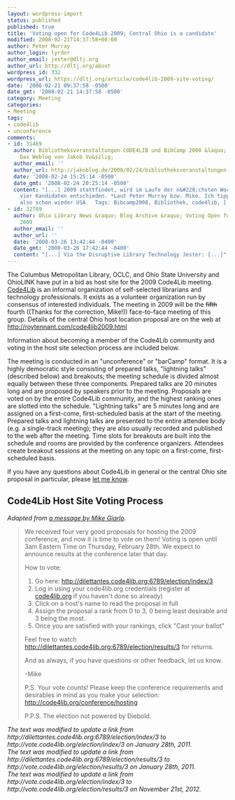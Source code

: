 ```yaml
---
layout: wordpress-import
status: published
published: true
title: 'Voting open for Code4Lib 2009; Central Ohio is a candidate'
modified: 2008-02-21T14:37:58+00:00
author: Peter Murray
author_login: lyrdor
author_email: jester@dltj.org
author_url: http://dltj.org/about
wordpress_id: 332
wordpress_url: https://dltj.org/article/code4lib-2009-site-voting/
date: '2008-02-21 09:37:58 -0500'
date_gmt: '2008-02-21 14:37:58 -0500'
category: Meeting
categories:
- Meeting
tags:
- code4lib
- unconference
comments:
- id: 31469
  author: Bibliotheksveranstaltungen CODE4LIB und BibCamp 2008 &laquo; Jakoblog &mdash;
    Das Weblog von Jakob Vo&szlig;
  author_email: ''
  author_url: http://jakoblog.de/2008/02/24/bibliotheksveranstaltungen-code4lib-und-bibcamp-2008/
  date: '2008-02-24 15:25:14 -0500'
  date_gmt: '2008-02-24 20:25:14 -0500'
  content: "[...] 2009 stattfindet, wird im Laufe der n&#228;chsten Woche zwischen
    vier Kandidaten entschieden. *Laut Peter Murray bzw. Mike. Ich tippe mal auf Ohio,
    also schon wieder USA   Tags: Bibcamp2008, Bibliothek, code4lib, [...]"
- id: 32789
  author: Ohio Library News &raquo; Blog Archive &raquo; Voting Open for Code4Lib
    2009
  author_email: ''
  author_url: ''
  date: '2008-03-26 13:42:44 -0400'
  date_gmt: '2008-03-26 17:42:44 -0400'
  content: "[...] Via the Disruptive Library Technology Jester: [...]"
---
```

<p>The Columbus Metropolitan Library, OCLC, and Ohio State University and OhioLINK have put in a bid as host site for the 2009 Code4Lib meeting.  <a href="http://code4lib.org/" title="Code for Libraries homepage">Code4Lib</a> is an informal organization of self-selected librarians and technology professionals.  It exists as a volunteer organization run by consensus of interested individuals.  The meeting in 2009 will be the <strike>fifth</strike> fourth ((Thanks for the correction, Mike!)) face-to-face meeting of this group.  Details of the central Ohio host location proposal are on the web at <a href="http://roytennant.com/code4lib2009.html" title="Code4lib 2009 Proposal: Columbus, OH">http://roytennant.com/code4lib2009.html</a></p>
<p>Information about becoming a member of the Code4Lib community and voting in the host site selection process are included below.</p>
<p>The meeting is conducted in an "unconference" or "barCamp" format.  It is a highly democratic style consisting of prepared talks, "lightning talks" (described below) and breakouts; the meeting schedule is divided almost equally between these three components.  Prepared talks are 20 minutes long and are proposed by speakers prior to the meeting.  Proposals are voted on by the entire Code4Lib community, and the highest ranking ones are slotted into the schedule.  "Lightning talks" are 5 minutes long and are assigned on a first-come, first-scheduled basis at the start of the meeting.  Prepared talks and lightning talks are presented to the entire attendee body (e.g. a single-track meeting); they are also usually recorded and published to the web after the meeting.  Time slots for breakouts are built into the schedule and rooms are provided by the conference organizers.  Attendees create breakout sessions at the meeting on any topic on a first-come, first-scheduled basis.</p>
<p>If you have any questions about Code4Lib in general or the central Ohio site proposal in particular, please <a href="/contact/">let me know</a>.</p>
<h2>Code4Lib Host Site Voting Process</h2>
<p><i>Adapted from <a href="http://groups.google.com/group/code4libcon/browse_thread/thread/bf1442301dff711?fwc=1" title="Vote for Code4Lib 2009 Host! message">a message by Mike Giarlo</a>.</i></p>
<blockquote><p>We received four very good proposals for hosting the 2009 conference, and now it is time to vote on them!  Voting is open until 3am Eastern Time on Thursday, February 28th.  We expect to announce results at the conference later that day.</p>
<p>How to vote:</p>
<ol type="1" start="1">
<li>Go here: <a href="http://vote.code4lib.org/election/results/3" title="Site selection ballot">http://dilettantes.code4lib.org:6789/election/index/3</a></li>
<li>Log in using your code4lib.org credentials (register at <a href="http://code4lib.org/user/register" title="User account registration for code4lib">code4lib.org</a> if you haven't done so already)</li>
<li>Click on a host's name to read the proposal in full</li>
<li>Assign the proposal a rank from 0 to 3, 0 being least desirable and 3 being the most.</li>
<li>Once you are satisfied with your rankings, click "Cast your ballot"</li>
</ol>
<p>Feel free to watch<br />
<a href="http://vote.code4lib.org/election/results/3" title="Site selection voting results">http://dilettantes.code4lib.org:6789/election/results/3</a> for returns.</p>
<p>And as always, if you have questions or other feedback, let us know.</p>
<p>-Mike</p>
<p>P.S. Your vote counts!  Please keep the conference requirements and desirables in mind as you make your selection: <a href="http://code4lib.org/conference/hosting" title="Code4Lib Conference Hosting guidelines">http://code4lib.org/conference/hosting</a></p>
<p>P.P.S. The election not powered by Diebold.
</p></blockquote>
<p style="padding:0;margin:0;font-style:italic;">The text was modified to update a link from http://dilettantes.code4lib.org:6789/election/index/3 to http://vote.code4lib.org/election/index/3 on January 28th, 2011.</p>
<p style="padding:0;margin:0;font-style:italic;">The text was modified to update a link from http://dilettantes.code4lib.org:6789/election/results/3 to http://vote.code4lib.org/election/results/3 on January 28th, 2011.</p>
<p style="padding:0;margin:0;font-style:italic;">The text was modified to update a link from http://vote.code4lib.org/election/index/3 to http://vote.code4lib.org/election/results/3 on November 21st, 2012.</p>
